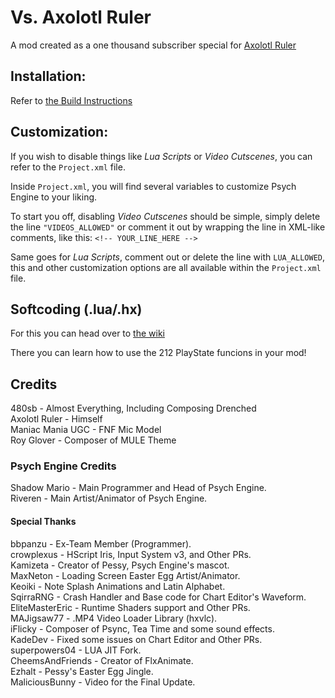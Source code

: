 <h1>Vs. Axolotl Ruler</h1>

A mod created as a one thousand subscriber special for [Axolotl Ruler](https://youtube.com/@axolotl_ruler?si=59P7IWQsE3Ulx8MQ)

## Installation:

Refer to [the Build Instructions](/docs/BUILDING.md)

## Customization:

If you wish to disable things like *Lua Scripts* or *Video Cutscenes*, you can refer to the `Project.xml` file.

Inside `Project.xml`, you will find several variables to customize Psych Engine to your liking.

To start you off, disabling *Video Cutscenes* should be simple, simply delete the line `"VIDEOS_ALLOWED"` or comment it out by wrapping the line in XML-like comments, like this: `<!-- YOUR_LINE_HERE -->`

Same goes for *Lua Scripts*, comment out or delete the line with `LUA_ALLOWED`, this and other customization options are all available within the `Project.xml` file.

## Softcoding (.lua/.hx)
For this you can head over to [the wiki](https://shadowmario.github.io/psychengine.lua)

There you can learn how to use the 212 PlayState funcions in your mod!

<h2>Credits</h2>
480sb - Almost Everything, Including Composing Drenched<br>Axolotl Ruler - Himself<br>Maniac Mania UGC - FNF Mic Model<br>Roy Glover - Composer of MULE Theme
<h3>Psych Engine Credits</h3>
Shadow Mario - Main Programmer and Head of Psych Engine.<br>
Riveren - Main Artist/Animator of Psych Engine.<br>

<h4>Special Thanks</h4>
bbpanzu - Ex-Team Member (Programmer).<br>
crowplexus - HScript Iris, Input System v3, and Other PRs.<br>
Kamizeta - Creator of Pessy, Psych Engine's mascot.<br>
MaxNeton - Loading Screen Easter Egg Artist/Animator.<br>
Keoiki - Note Splash Animations and Latin Alphabet.<br>
SqirraRNG - Crash Handler and Base code for Chart Editor's Waveform.<br>
EliteMasterEric - Runtime Shaders support and Other PRs.<br>
MAJigsaw77 - .MP4 Video Loader Library (hxvlc).<br>
iFlicky - Composer of Psync, Tea Time and some sound effects.<br>
KadeDev - Fixed some issues on Chart Editor and Other PRs.<br>
superpowers04 - LUA JIT Fork.<br>
CheemsAndFriends - Creator of FlxAnimate.<br>
Ezhalt - Pessy's Easter Egg Jingle.<br>
MaliciousBunny - Video for the Final Update.<br>
